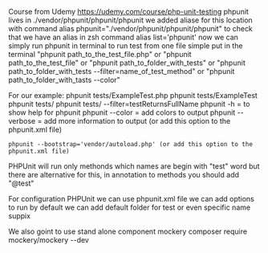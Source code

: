 Course from Udemy https://udemy.com/course/php-unit-testing
phpunit lives in ./vendor/phpunit/phpunit/phpunit
we added aliase for this location with command alias phpunit="./vendor/phpunit/phpunit/phpunit"
    to check that we have an alias in zsh command alias list='phpunit'
now we can simply run phpunit in terminal
to run test from one file simple put in the terminal "phpunit path_to_the_test_file.php"
or "phpunit path_to_the_test_file" or "phpunit path_to_folder_with_tests"
or "phpunit path_to_folder_with_tests --filter=name_of_test_method"
or "phpunit path_to_folder_with_tasts --color"

For our example:
    phpunit tests/ExampleTest.php
    phpunit tests/ExampleTest
    phpunit tests/
    phpunit tests/ --filter=testReturnsFullName
    phpunit -h = to show help for phpunit
    phpunit --color = add colors to output
    phpunit --verbose = add more information to output (or add this option to the phpunit.xml file)

    phpunit --bootstrap='vendor/autoload.php' (or add this option to the phpunit.xml file)

PHPUnit will run only methonds which names are begin with "test" word
but there are alternative for this, in annotation to methods you should add "@test"

For configuration PHPUnit we can use phpunit.xml file
    we can add options to run by default
    we can add default folder for test or even specific name suppix

We also goint to use stand alone component mockery
    composer require mockery/mockery --dev